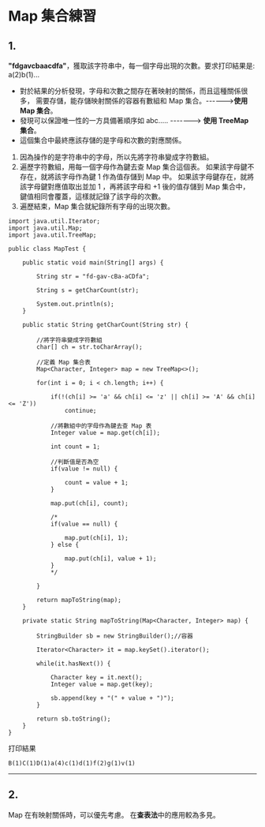 # Map 集合練習

## 1.
**"fdgavcbaacdfa"**，獲取該字符串中，每一個字母出現的次數。要求打印結果是: a(2)b(1)...
- 對於結果的分析發現，字母和次數之間存在著映射的關係，而且這種關係很多，
需要存儲，能存儲映射關係的容器有數組和 Map 集合。------>**使用 Map 集合**。
- 發現可以保證唯一性的一方具備著順序如 abc..... -------> **使用 TreeMap 集合**。
- 這個集合中最終應該存儲的是字母和次數的對應關係。
1. 因為操作的是字符串中的字母，所以先將字符串變成字符數組。
2. 遍歷字符數組，用每一個字母作為鍵去查 Map 集合這個表。
   如果該字母鍵不存在，就將該字母作為鍵 1 作為值存儲到 Map 中。
   如果該字母鍵存在，就將該字母鍵對應值取出並加 1 ，再將該字母和 +1 後的值存儲到 Map 集合中，
   鍵值相同會覆蓋，這樣就記錄了該字母的次數。
3. 遍歷結束，Map 集合就紀錄所有字母的出現次數。

```
import java.util.Iterator;
import java.util.Map;
import java.util.TreeMap;

public class MapTest {

	public static void main(String[] args) {
		
		String str = "fd-gav-cBa-aCDfa";
		
		String s = getCharCount(str);
		
		System.out.println(s);
	}

	public static String getCharCount(String str) {

		//將字符串變成字符數組
		char[] ch = str.toCharArray();
		
		//定義 Map 集合表
		Map<Character, Integer> map = new TreeMap<>();
		
		for(int i = 0; i < ch.length; i++) {
			
			if(!(ch[i] >= 'a' && ch[i] <= 'z' || ch[i] >= 'A' && ch[i] <= 'Z'))
				continue;
				
			//將數組中的字母作為鍵去查 Map 表
			Integer value = map.get(ch[i]);
			
			int count = 1;
			
			//判斷值是否為空
			if(value != null) {
				
				count = value + 1;
			}
			
			map.put(ch[i], count);
			
			/*
			if(value == null) {
				
				map.put(ch[i], 1);
			} else {
				
				map.put(ch[i], value + 1);
			}
			*/
			
		}
		
		return mapToString(map);
	}
	
	private static String mapToString(Map<Character, Integer> map) {
		
		StringBuilder sb = new StringBuilder();//容器
		
		Iterator<Character> it = map.keySet().iterator();
		
		while(it.hasNext()) {
			
			Character key = it.next();
			Integer value = map.get(key);
			
			sb.append(key + "(" + value + ")");
		}
		
		return sb.toString();
	}
}
```
打印結果
```
B(1)C(1)D(1)a(4)c(1)d(1)f(2)g(1)v(1)
```

---

## 2.
Map 在有映射關係時，可以優先考慮。
在**查表法**中的應用較為多見。

